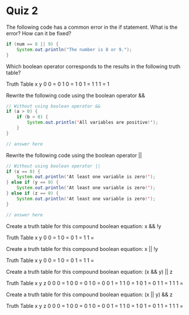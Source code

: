 # Quiz 2

The following code has a common error in the if statement. What is the error? How can it be fixed?

```java
if (num == 8 || 9) {
	System.out.println("The number is 8 or 9.");
}
```

Which boolean operator corresponds to the results in the following truth table?

Truth Table
x y
0 0 = 0
1 0 = 1
0 1 = 1
1 1 = 1

Rewrite the following code using the boolean operator &&

```java
// Without using boolean operator &&
if (a > 0) {
	if (b > 0) {
		System.out.println('All variables are positive!');
	}
}
```

```java
// answer here
```

Rewrite the following code using the boolean operator ||

```java
// Without using boolean operator ||
if (x == 0) {
	System.out.println('At least one variable is zero!');
} else if (y == 0) {
	System.out.println('At least one variable is zero!');
} else if (z == 0) {
	System.out.println('At least one variable is zero!');
}
```

```java
// answer here
```

Create a truth table for this compound boolean equation:
x && !y

Truth Table
x y
0 0 =
1 0 =
0 1 =
1 1 =

Create a truth table for this compound boolean equation:
x || !y

Truth Table
x y
0 0 =
1 0 =
0 1 =
1 1 =

Create a truth table for this compound boolean equation:
(x && y) || z

Truth Table
x y z
0 0 0 =
1 0 0 =
0 1 0 =
0 0 1 =
1 1 0 =
1 0 1 =
0 1 1 =
1 1 1 =

Create a truth table for this compound boolean equation:
(x || y) && z

Truth Table
x y z
0 0 0 =
1 0 0 =
0 1 0 =
0 0 1 =
1 1 0 =
1 0 1 =
0 1 1 =
1 1 1 =
